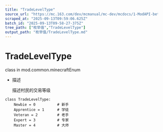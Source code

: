 ```yaml
---
title: "TradeLevelType"
source_url: "https://mc.163.com/dev/mcmanual/mc-dev/mcdocs/1-ModAPI-beta/%E6%9E%9A%E4%B8%BE%E5%80%BC/TradeLevelType.html?catalog=1"
scraped_at: "2025-09-13T09:59:06.625Z"
batch_id: "2025-09-13T09-58-27-375Z"
tree_path: ["枚举值","TradeLevelType"]
output_path: "枚举值/TradeLevelType.md"
---
```


#  TradeLevelType

class in mod.common.minecraftEnum

*   描述
    
    描述村民的交易等级
    

```
class TradeLevelType:
	Newbie = 0  		# 新手
	Apprentice = 1  	# 学徒
	Veteran = 2  		# 老手
	Expert = 3  		# 专家
	Master = 4 			# 大师


```